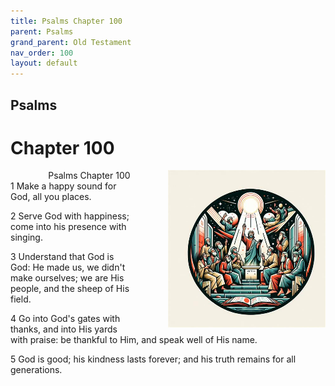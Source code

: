 ```yaml
---
title: Psalms Chapter 100
parent: Psalms
grand_parent: Old Testament
nav_order: 100
layout: default
---
```


## Psalms

# Chapter 100

<div style="clear: both; text-align: right;">
    <img src="/assets/Image/Psalms/500/100.jpg" alt="Psalms Chapter 100" class="chapter-image" style="max-width: 50%; height: auto; float: right; margin: 0 0 10px 10px; padding-left: 10%;">
    <figcaption style="font-size: 14px;">Psalms Chapter 100</figcaption>
</div>
1 Make a happy sound for God, all you places.

2 Serve God with happiness; come into his presence with singing.

3 Understand that God is God: He made us, we didn't make ourselves; we are His people, and the sheep of His field.

4 Go into God's gates with thanks, and into His yards with praise: be thankful to Him, and speak well of His name.

5 God is good; his kindness lasts forever; and his truth remains for all generations.


